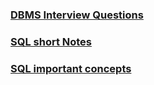 

### [DBMS Interview Questions](https://www.linkedin.com/feed/update/urn:li:activity:7046335091345612800?updateEntityUrn=urn%3Ali%3Afs_feedUpdate%3A%28V2%2Curn%3Ali%3Aactivity%3A7046335091345612800%29)

### [SQL short Notes](https://www.linkedin.com/posts/kiran-kanwar-r-b7129022a_sql-short-notes-activity-7043966992642392064-yLsv?utm_source=share&utm_medium=member_desktop)

### [SQL important concepts](https://www.linkedin.com/posts/himanshukumarmahuri_sql-important-conceptsswipe-activity-7040569036664963072-t0PN?utm_source=share&utm_medium=member_desktop)


